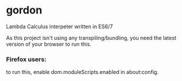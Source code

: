 # gordon
Lambda Calculus interpeter written in ES6/7

As this project isn't using any transpiling/bundling, you need the latest version of your browser to run this.

### Firefox users:
to run this, enable dom.moduleScripts.enabled in about:config.
